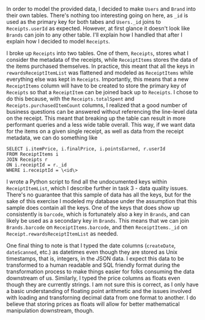 In order to model the provided data, I decided to make `Users` and `Brand` into their own tables. There's nothing too interesting going on here, as `_id` is used as the primary key for both tabes and `Users._id` joins to `Receipts.userId` as expected. However, at first glance it doesn't look like `Brands` can join to any other table. I'll explain how I handled that after I explain how I decided to model `Receipts`.

I broke up `Receipts` into two tables. One of them, `Receipts`, stores what I consider the metadata of the receipts, while `ReceiptItems` stores the data of the items purchased themselves. In practice, this meant that all the keys in `rewardsReceiptItemList` was flattened and modeled as `ReceiptItems` while everything else was kept in `Receipts`. Importantly, this means that a new `ReceiptItems` column will have to be created to store the primary key of `Receipts` so that a `ReceiptItem` can be joined back up to `Receipts`. I chose to do this because, with the `Receipts.totalSpent` and `Receipts.purchasedItemCount` columns, I realized that a good number of business questions can be answered without referencing the line-level data on the receipt. This meant that breaking up the table can result in more performant queries and a less wide table overall. This way, if we want data for the items on a given single receipt, as well as data from the receipt metadata, we can do something like

```mysql
SELECT i.itemPrice, i.finalPrice, i.pointsEarned, r.userId
FROM ReceiptItems i
JOIN Receipts r
ON i.receiptId = r._id
WHERE i.receiptId = \<id\>
```

I wrote a Python script to find all the undocumented keys within `ReceiptItemList`, which I describe further in task 3 - data quality issues. There's no guarantee that this sample of data has all the keys, but for the sake of this exercise I modeled my database under the assumption that this sample does contain all the keys. One of the keys that does show up consistently is `barcode`, which is fortunately also a key in `Brands`, and can likely be used as a secondary key in `Brands`. This means that we can join `Brands.barcode` on `ReceiptItems.barcode`, and then `ReceiptItems._id` on `Receipt.rewardsReceiptItemList` as needed.

One final thing to note is that I typed the date columns (`createDate`, `dateScanned`, etc.) as datetimes even though they are stored as Unix timestamps, that is, integers, in the JSON data. I expect this data to be transformed to a human readable and SQL friendly format during the transformation process to make things easier for folks consuming the data downstream of us. Similarly, I typed the price columns as floats even though they are currently strings. I am not sure this is correct, as I only have a basic understanding of floating point arithmetic and the issues involved with loading and transforning decimal data from one format to another. I do believe that storing prices as floats will allow for better mathematical manipulation downstream, though.
